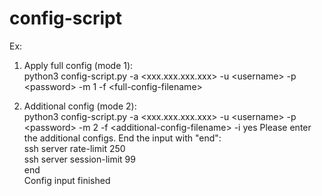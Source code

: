 # config-script

Ex:

1. Apply full config (mode 1):<br/>
python3 config-script.py -a \<xxx.xxx.xxx.xxx\> -u \<username\> -p \<password\> -m 1 -f \<full-config-filename\>

2. Additional config (mode 2):<br/>
python3 config-script.py -a \<xxx.xxx.xxx.xxx\> -u \<username\> -p \<password\> -m 2 -f \<additional-config-filename\> -i yes
Please enter the additional configs. End the input with "end":<br/>
ssh server rate-limit 250<br/>
ssh server session-limit 99<br/>
end<br/>
Config input finished<br/>


